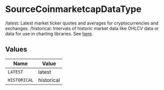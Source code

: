 # SourceCoinmarketcapDataType

/latest: Latest market ticker quotes and averages for cryptocurrencies and exchanges. /historical: Intervals of historic market data like OHLCV data or data for use in charting libraries. See <a href="https://coinmarketcap.com/api/documentation/v1/#section/Endpoint-Overview">here</a>.


## Values

| Name         | Value        |
| ------------ | ------------ |
| `LATEST`     | latest       |
| `HISTORICAL` | historical   |